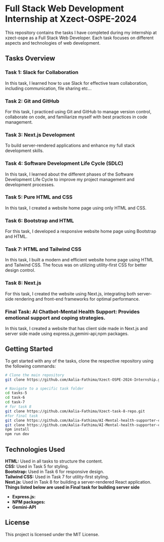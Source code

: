 # Full Stack Web Development Internship at Xzect-OSPE-2024

This repository contains the tasks I have completed during my internship at xzect-ospe as a Full Stack Web Developer. Each task focuses on different aspects and technologies of web development.

## Tasks Overview

### Task 1: Slack for Collaboration
In this task, I learned how to use Slack for effective team collaboration, including communication, file sharing etc...

### Task 2: Git and GitHub
For this task, I practiced using Git and GitHub to manage version control, collaborate on code, and familiarize myself with best practices in code management.

### Task 3: Next.js Development
To build server-rendered applications and enhance my full stack development skills.

### Task 4: Software Development Life Cycle (SDLC)
In this task, I learned about the different phases of the Software Development Life Cycle to improve my project management and development processes.

### Task 5: Pure HTML and CSS
In this task, I created a website home page using only HTML and CSS. 

### Task 6: Bootstrap and HTML
For this task, I developed a responsive website home page using Bootstrap and HTML.

### Task 7: HTML and Tailwind CSS
In this task, I built a modern and efficient website home page using HTML and Tailwind CSS. The focus was on utilizing utility-first CSS for better design control.

### Task 8: Next.js
For this task, I created the website using Next.js, integrating both server-side rendering and front-end frameworks for optimal performance.

### Final Task: AI Chatbot-Mental Health Support: Provides emotional support and coping strategies.
In this task, I created a website that has client side made in Next.js and server side made using express.js,gemini-api,npm packages.

## Getting Started

To get started with any of the tasks, clone the respective repository using the following commands:

```sh
# Clone the main repository
git clone https://github.com/Aalia-Fathima/Xzect-OSPE-2024-Internship.git

# Navigate to a specific task folder
cd tasks-5
cd task-6
cd task-7
# for task 8
git clone https://github.com/Aalia-Fathima/Xzect-task-8-repo.git
#for final task
git clone https://github.com/Aalia-Fathima/AI-Mental-health-supporter-chatbot-nextjs.git
git clone https://github.com/Aalia-Fathima/AI-Mental-health-supporter-chatbot-server.git
npm install
npm run dev
```
## Technologies Used

**HTML:**  Used in all tasks to structure the content.<br>
**CSS:**  Used in Task 5 for styling.<br>
**Bootstrap:**  Used in Task 6 for responsive design.<br>
**Tailwind CSS:**  Used in Task 7 for utility-first styling.<br>
**Next.js:**  Used in Task 8 for building a server-rendered React application.<br>
**Things listed below are used in Final task for building server side**
- **Express.js:** 
- **NPM packages:** 
- **Gemini-API**

## License
This project is licensed under the MIT License.

